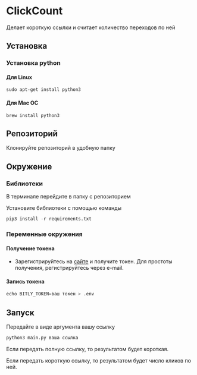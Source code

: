 # ClickCount

Делает короткую ссылки и считает количество переходов по ней

## Установка 

### Установка python
   
#### Для Linux 
```
sudo apt-get install python3
```
#### Для Mac OC
```
brew install python3
```
## Репозиторий
Клонируйте репозиторий в удобную папку

## Окружение

### Библиотеки

В терминале перейдите в папку с репозиторием

Установите библиотеки с помощью команды
```python 
pip3 install -r requirements.txt
```

### Переменные окружения 
#### Получение токена

* Зарегистрируйтесь на [сайте](https://app.bitly.com/Bn55hH2ctPw/bitlinks/3pg5ZpS/details) и получите токен. Для простоты получения, регистрируйтесь через e-mail.

#### Запись токена
```python
echo BITLY_TOKEN=ваш токен > .env
```
## Запуск 

Передайте в виде аргумента вашу ссылку
```python
python3 main.py ваша ссылка
```
Если передать полную ссылку, то результатом будет короткая. 

Если передать короткую ссылку, то результатом будет число кликов по ней. 